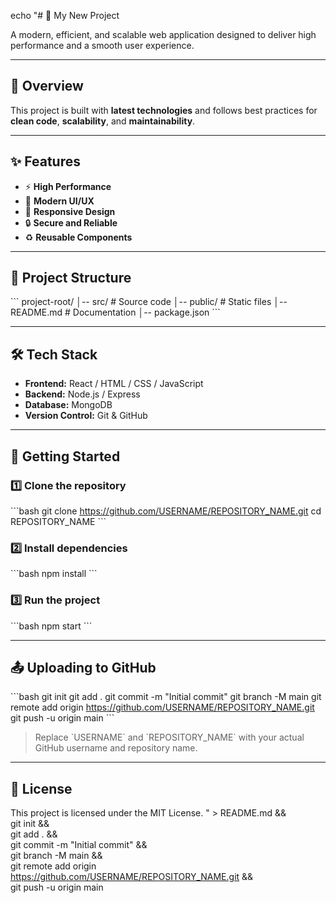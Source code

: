 echo "# 🚀 My New Project

A modern, efficient, and scalable web application designed to deliver high performance and a smooth user experience.

---

## 📖 Overview
This project is built with **latest technologies** and follows best practices for **clean code**, **scalability**, and **maintainability**.

---

## ✨ Features
- ⚡ **High Performance**
- 🎨 **Modern UI/UX**
- 📱 **Responsive Design**
- 🔒 **Secure and Reliable**
- ♻ **Reusable Components**

---

## 📂 Project Structure
\`\`\`
project-root/
│-- src/        # Source code
│-- public/     # Static files
│-- README.md   # Documentation
│-- package.json
\`\`\`

---

## 🛠 Tech Stack
- **Frontend:** React / HTML / CSS / JavaScript
- **Backend:** Node.js / Express
- **Database:** MongoDB
- **Version Control:** Git & GitHub

---

## 🚀 Getting Started

### 1️⃣ Clone the repository
\`\`\`bash
git clone https://github.com/USERNAME/REPOSITORY_NAME.git
cd REPOSITORY_NAME
\`\`\`

### 2️⃣ Install dependencies
\`\`\`bash
npm install
\`\`\`

### 3️⃣ Run the project
\`\`\`bash
npm start
\`\`\`

---

## 📤 Uploading to GitHub
\`\`\`bash
git init
git add .
git commit -m \"Initial commit\"
git branch -M main
git remote add origin https://github.com/USERNAME/REPOSITORY_NAME.git
git push -u origin main
\`\`\`

> Replace \`USERNAME\` and \`REPOSITORY_NAME\` with your actual GitHub username and repository name.

---

## 📜 License
This project is licensed under the MIT License.
" > README.md && \
git init && \
git add . && \
git commit -m "Initial commit" && \
git branch -M main && \
git remote add origin https://github.com/USERNAME/REPOSITORY_NAME.git && \
git push -u origin main
